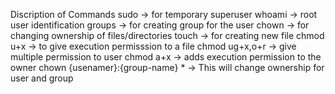Discription of Commands
sudo -> for temporary superuser
whoami -> root user identification
groups -> for creating group for the user
chown -> for changing ownership of files/directories
touch -> for creating new file
chmod u+x -> to give execution permisssion to a file
chmod ug+x,o+r -> give multiple permission to user 
chmod a+x -> adds execution permission to the owner
chown {usenamer}:{group-name} * -> This will change ownership for user and group
